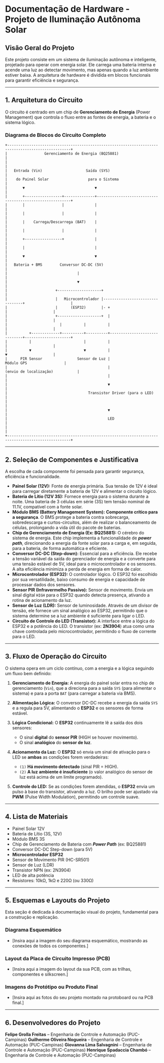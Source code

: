 # Documentação de Hardware - Projeto de Iluminação Autônoma Solar

## Visão Geral do Projeto

Este projeto consiste em um sistema de iluminação autônoma e inteligente, projetado para operar com energia solar. Ele carrega uma bateria interna e acende uma luz ao detectar movimento, mas apenas quando a luz ambiente estiver baixa. A arquitetura de hardware é dividida em blocos funcionais para garantir eficiência e segurança.

-----

## 1\. Arquitetura do Circuito

O circuito é centrado em um chip de **Gerenciamento de Energia** (Power Management) que controla o fluxo entre as fontes de energia, a bateria e o sistema lógico.

### Diagrama de Blocos do Circuito Completo

```
+---------------------------------------------------------------------------------------------------+
|                 Gerenciamento de Energia (BQ25881)                                                |
|                                                                                                   |
|   Entrada (Vin)                    Saída (SYS)                                                    |
|    do Painel Solar                  para o Sistema                                                |
|       ▼                                ▼                                                          |
|       +-----------------+--------------+----------------------------------------------------------+
|       |                 |              |                                                          |
|       |                 |              |                                                          |
|       |    Carrega/Descarrega (BAT)    |                                                          |
|       |                 |              |                                                          |
|       +-----------------+              |                                                          |
|       |                                |                                                          |
|       ▼                                ▼                                                          |
|   Bateria + BMS        Conversor DC-DC (5V)                                                       |
|                                |                                                                  |
|                                ▼                                                                  |
|                      +--------------------+                                                       |
|                      |   Microcontrolador |---------------------------------+                     |
|                      |      (ESP32)       |- +                              |                     |
|                      +--------------------+  |                              |                     |
|                        |          |          |                              |                     |
|          +-------------+----------+----------+------------------------------+---------------------+
|          |                        |          |                              |                     |
|          ▼                        ▼          |                              ▼                     |
|      PIR Sensor                Sensor de Luz |                         Módulo GPS                 |
|                                              |                   (envio de localização)           |
|                                              |                                                    |
|                                              ▼                                                    |
|                                     Transistor Driver (para o LED)                                |
|                                                                                                   |
|                                              ▼                                                    |
|                                              LED                                                  |
|                                                                                                   |
+---------------------------------------------------------------------------------------------------+
```

-----

## 2\. Seleção de Componentes e Justificativa

A escolha de cada componente foi pensada para garantir segurança, eficiência e funcionalidade.

* **Painel Solar (12V):** Fonte de energia primária. Sua tensão de 12V é ideal para carregar diretamente a bateria de 12V e alimentar o circuito lógico.
* **Bateria de Lítio (12V 3S):** Fornece energia para o sistema durante a noite. Uma bateria de 3 células em série (3S) tem tensão nominal de 11.1V, compatível com a fonte solar.
* **Módulo BMS (Battery Management System):** **Componente crítico para a segurança**. O BMS protege a bateria contra sobrecarga, sobredescarga e curtos-circuitos, além de realizar o balanceamento de células, prolongando a vida útil do pacote de baterias.
* **Chip de Gerenciamento de Energia (Ex: BQ25881):** O cérebro do sistema de energia. Este chip implementa a funcionalidade de ***power path***, direcionando a energia da fonte solar para a carga e, em seguida, para a bateria, de forma automática e eficiente.
* **Conversor DC-DC (Step-down):** Essencial para a eficiência. Ele recebe a tensão variável da saída do gerenciador de energia e a converte para uma tensão estável de 5V, ideal para o microcontrolador e os sensores. A alta eficiência minimiza a perda de energia em forma de calor.
* **Microcontrolador (ESP32):** O controlador lógico. O ESP32 foi escolhido por sua versatilidade, baixo consumo de energia e capacidade de processar dados dos sensores.
* **Sensor PIR (Infravermelho Passivo):** Sensor de movimento. Envia um sinal digital `HIGH` para o ESP32 quando detecta presença, ativando a rotina de acionamento da luz.
* **Sensor de Luz (LDR):** Sensor de luminosidade. Através de um divisor de tensão, ele fornece um sinal analógico ao ESP32, permitindo que o sistema determine se a luz ambiente é suficiente para ligar o LED.
* **Circuito de Controle do LED (Transistor):** A interface entre a lógica do ESP32 e a potência do LED. O transistor (ex: **2N3904**) atua como uma chave controlada pelo microcontrolador, permitindo o fluxo de corrente para o LED.

-----

## 3\. Fluxo de Operação do Circuito

O sistema opera em um ciclo contínuo, com a energia e a lógica seguindo um fluxo bem definido:

1. **Gerenciamento de Energia:** A energia do painel solar entra no chip de gerenciamento (`Vin`), que a direciona para a saída `SYS` (para alimentar o sistema) e para a porta `BAT` (para carregar a bateria via BMS).

2. **Alimentação Lógica:** O conversor DC-DC recebe a energia da saída `SYS` e a regula para 5V, alimentando o **ESP32** e os sensores de forma estável.

3. **Lógica Condicional:** O **ESP32** continuamente lê a saída dos dois sensores:

      * O sinal **digital** do **sensor PIR** (HIGH se houver movimento).
      * O sinal **analógico** do **sensor de luz**.

4. **Acionamento da Luz:** O **ESP32** só envia um sinal de ativação para o LED se **ambas** as condições forem verdadeiras:

      * `(1)` **Há movimento detectado** (sinal PIR = HIGH).
      * `(2)` **A luz ambiente é insuficiente** (o valor analógico do sensor de luz está acima de um limite programado).

5. **Controle do LED:** Se as condições forem atendidas, o **ESP32** envia um pulso à base do transistor, ativando a luz. O brilho pode ser ajustado via **PWM** (Pulse Width Modulation), permitindo um controle suave.

-----

## 4\. Lista de Materiais

* Painel Solar 12V
* Bateria de Lítio (3S, 12V)
* Módulo BMS 3S
* Chip de Gerenciamento de Bateria com ***Power Path*** (ex: BQ25881)
* Conversor DC-DC Step-down (para 5V)
* **Microcontrolador ESP32**
* Sensor de Movimento PIR (HC-SR501)
* Sensor de Luz (LDR)
* Transistor NPN (ex: 2N3904)
* LED de alta potência
* Resistores: 10kΩ, 1kΩ e 220Ω (ou 330Ω)

-----

## 5\. Esquemas e Layouts do Projeto

Esta seção é dedicada à documentação visual do projeto, fundamental para a construção e replicação.

### Diagrama Esquemático

* [Insira aqui a imagem do seu diagrama esquemático, mostrando as conexões de todos os componentes.]

### Layout da Placa de Circuito Impresso (PCB)

* [Insira aqui a imagem do layout da sua PCB, com as trilhas, componentes e silkscreen.]

### Imagens do Protótipo ou Produto Final

* [Insira aqui as fotos do seu projeto montado na protoboard ou na PCB final.]

-----

## 6\. Desenvolvedores do Projeto

**Felipe Grolla Freitas** – Engenharia de Controle e Automação (PUC-Campinas)
**Guilherme Oliveira Nogueira** – Engenharia de Controle e Automação (PUC-Campinas)
**Giovanna Lima Salvagnini** – Engenharia de Controle e Automação (PUC-Campinas)
**Henrique Spadaccia Chambó** – Engenharia de Controle e Automação (PUC-Campinas)
